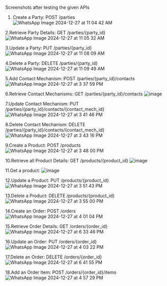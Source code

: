 Screenshots after testing the given APIs

1. Create a Party: POST /parties
![WhatsApp Image 2024-12-27 at 11 04 42 AM](https://github.com/user-attachments/assets/fd26453e-8828-422c-b5c9-5ce52b68171e)

2.Retrieve Party Details: GET /parties/{party_id}
![WhatsApp Image 2024-12-27 at 11 05 32 AM](https://github.com/user-attachments/assets/db87db26-bd57-4778-a3fb-7415ad042641)

3.Update a Party: PUT /parties/{party_id}
![WhatsApp Image 2024-12-27 at 11 08 09 AM](https://github.com/user-attachments/assets/89b2b79c-5b15-45c1-b432-88a7a5c036c2)

4.Delete a Party: DELETE /parties/{party_id}
![WhatsApp Image 2024-12-27 at 11 09 49 AM](https://github.com/user-attachments/assets/9bd67795-c3f3-4076-9c93-ad85def37aee)

5.Add Contact Mechanism: POST /parties/{party_id}/contacts
![WhatsApp Image 2024-12-27 at 3 37 59 PM](https://github.com/user-attachments/assets/b87d3e79-d892-4a0c-b959-01eb5a7f80c2)

6.Retrieve Contact Mechanisms: GET /parties/{party_id}/contacts
![image](https://github.com/user-attachments/assets/de98f0ac-50b1-4cf2-9267-44555caf5176)

7.Update Contact Mechanism: PUT /parties/{party_id}/contacts/{contact_mech_id}
![WhatsApp Image 2024-12-27 at 3 41 46 PM](https://github.com/user-attachments/assets/ca280129-2986-4c0c-8ce2-d27c921cf4af)

8.Delete Contact Mechanism: DELETE /parties/{party_id}/contacts/{contact_mech_id}
![WhatsApp Image 2024-12-27 at 3 43 16 PM](https://github.com/user-attachments/assets/5a931ad8-d54f-430c-9a41-ee548ec1fa51)

9.Create a Product: POST /products
![WhatsApp Image 2024-12-27 at 3 48 00 PM](https://github.com/user-attachments/assets/a9823770-ea8d-410e-8e4e-9f4617709ef6)

10.Retrieve all Product Details: GET /products/{product_id}
![image](https://github.com/user-attachments/assets/5c70e05e-5909-4874-878c-cb888da9cadd)

11.Get a product:
![image](https://github.com/user-attachments/assets/c12548e7-f1f4-443d-b47d-b3db399eae47)

12.Update a Product: PUT /products/{product_id}
![WhatsApp Image 2024-12-27 at 3 51 43 PM](https://github.com/user-attachments/assets/7bac9ee7-d7ca-4b48-9e8c-e9fe7e8d06f8)

13.Delete a Product: DELETE /products/{product_id}
![WhatsApp Image 2024-12-27 at 3 55 00 PM](https://github.com/user-attachments/assets/6833ec99-f228-49cf-8313-d830212d8e02)

14.Create an Order: POST /orders
![WhatsApp Image 2024-12-27 at 4 01 04 PM](https://github.com/user-attachments/assets/b8375c96-c3e0-4613-9a6e-12980592f859)

15.Retrieve Order Details: GET /orders/{order_id}
![WhatsApp Image 2024-12-27 at 6 33 46 PM](https://github.com/user-attachments/assets/93866b48-ff00-4e9c-883e-649519583877)

16.Update an Order: PUT /orders/{order_id}
![WhatsApp Image 2024-12-27 at 4 03 22 PM](https://github.com/user-attachments/assets/a40a42a7-960e-4f05-b1b9-f583fc88ffbb)

17.Delete an Order: DELETE /orders/{order_id}
![WhatsApp Image 2024-12-27 at 6 41 55 PM](https://github.com/user-attachments/assets/3fb4b284-d894-457b-a1ce-8ec37a9729b1)

18.Add an Order Item: POST /orders/{order_id}/items
![WhatsApp Image 2024-12-27 at 4 57 29 PM](https://github.com/user-attachments/assets/d509aa98-736e-4feb-94c9-7d2d9c90f9cf)


















